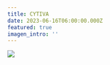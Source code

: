 ```yaml
---
title: CYTIVA
date: 2023-06-16T06:00:00.000Z
featured: true
imagen_intro: ''
---
```


![](</Cambio CYTIVA.png>)
